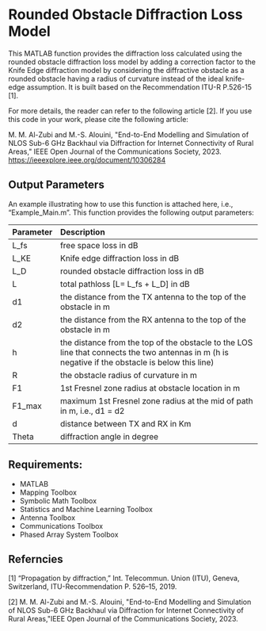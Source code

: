 # Rounded Obstacle Diffraction Loss Model

This MATLAB function provides the diffraction loss calculated using the rounded obstacle diffraction loss model by adding a correction factor to the Knife Edge diffraction model by considering the diffractive obstacle as a rounded obstacle having a radius of curvature instead of the ideal knife-edge assumption. It is built based on the Recommendation ITU-R P.526-15 [1]. 

For more details, the reader can refer to the following article [2]. If you use this code in your work, please cite the following article: 

M. M. Al-Zubi and M.-S. Alouini, "End-to-End Modelling and Simulation of NLOS Sub-6 GHz Backhaul via Diffraction for Internet Connectivity of Rural Areas," IEEE Open Journal of the Communications Society, 2023.
https://ieeexplore.ieee.org/document/10306284

## Output Parameters
An example illustrating how to use this function is attached here, i.e., “Example_Main.m”. This function provides the following output parameters: 

|Parameter| Description|
|:--|:--|
|L_fs|free space loss in dB|
|L_KE|Knife edge diffraction loss in dB|
|L_D|rounded obstacle diffraction loss in dB|
|L|total pathloss [L= L_fs + L_D] in dB|
|d1|the distance from the TX antenna to the top of the obstacle in m|
|d2|the distance from the RX antenna to the top of the obstacle in m|
|h|the distance from the top of the obstacle to the LOS line that connects the two antennas in m (h is negative if the obstacle is below this line)|
|R|the obstacle radius of curvature in m|
|F1|1st Fresnel zone radius at obstacle location in m|
|F1_max|maximum 1st Fresnel zone radius at the mid of path in m, i.e., d1 = d2| 
|d|distance between TX and RX in Km|
|Theta|diffraction angle in degree|

## Requirements: 
-	MATLAB
-	Mapping Toolbox                  
-	Symbolic Math Toolbox
-	Statistics and Machine Learning Toolbox
-	Antenna Toolbox
-	Communications Toolbox
-	Phased Array System Toolbox

## Referncies 
[1] “Propagation by diffraction,” Int. Telecommun. Union (ITU), Geneva, Switzerland, ITU-Recommendation P. 526–15, 2019.

[2] M. M. Al-Zubi and M.-S. Alouini, "End-to-End Modelling and Simulation of NLOS Sub-6 GHz Backhaul via Diffraction for Internet Connectivity of Rural Areas,"IEEE Open Journal of the Communications Society, 2023.

  

